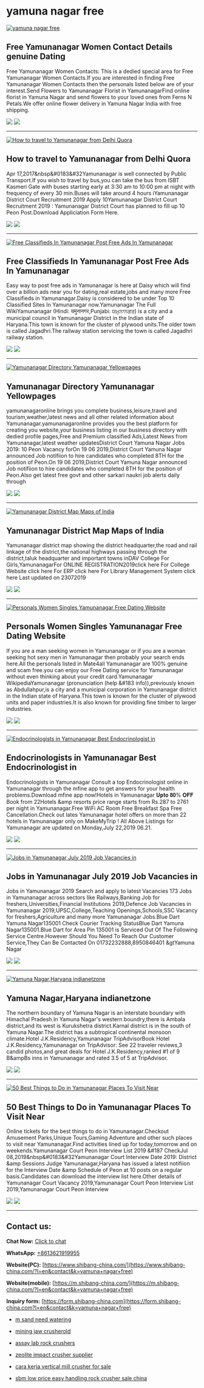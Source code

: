 # yamuna nagar free

<a href="https://swt.shibang-china.com/?l=en&img&k=yamuna+nagar+free" target="_blank">![yamuna nagar free](http://static.shibang-china.com/all-800x300/638.jpg)</a>

## Free Yamunanagar Women Contact Details genuine Dating
Free Yamunanagar Women Contacts: This is a dedied special area for Free Yamunanagar Women Contacts.If you are interested in finding Free Yamunanagar Women Contacts then the personals listed below are of your interest.Send Flowers to Yamunanagar Florist in YamunanagarFind online florist in Yamuna Nagar and send flowers to your loved ones from Ferns N Petals.We offer online flower delivery in Yamuna Nagar India with free shipping.


<a href="https://whatsapp.shibangsoft.com/WhatsApp.php" target="_blank" title="WhatsApp">![](http://static.shibang-china.com/icon/whatsapp.png)</a> <a href="https://swt.shibang-china.com/?l=en&icon&k=yamuna+nagar+free" target="_blank">![](http://static.shibang-china.com/icon/chat-en.png)</a>

---

<a href="https://swt.shibang-china.com/?l=en&img&k=yamuna+nagar+free" target="_blank">![How to travel to Yamunanagar from Delhi Quora](http://static.shibang-china.com/all-800x300/257.jpg)</a>

## How to travel to Yamunanagar from Delhi Quora
Apr 17,2017&nbsp&#0183&#32Yamunanagar is well connected by Public Transport.If you wish to travel by bus,you can take the bus from ISBT Kasmeri Gate with buses starting early at 3:30 am to 10:00 pm at night with frequency of every 30 min.Buses will take around 4 hours iYamunanagar District Court Recruitment 2019 Apply 10Yamunanagar District Court Recruitment 2019 : Yamunanagar District Court has planned to fill up 10 Peon Post.Download Appliciation Form Here.


<a href="https://whatsapp.shibangsoft.com/WhatsApp.php" target="_blank" title="WhatsApp">![](http://static.shibang-china.com/icon/whatsapp.png)</a> <a href="https://swt.shibang-china.com/?l=en&icon&k=yamuna+nagar+free" target="_blank">![](http://static.shibang-china.com/icon/chat-en.png)</a>

---

<a href="https://swt.shibang-china.com/?l=en&img&k=yamuna+nagar+free" target="_blank">![Free Classifieds In Yamunanagar Post Free Ads In Yamunanagar](http://static.shibang-china.com/all-800x300/458.jpg)</a>

## Free Classifieds In Yamunanagar Post Free Ads In Yamunanagar
Easy way to post free ads in Yamunanagar is here at Daisy which will find over a billion ads near you for dating,real estate,jobs and many more Free Classifieds in Yamunanagar.Daisy is considered to be under Top 10 Classified Sites In Yamunanagar now.Yamunanagar The Full WikiYamunanagar (Hindi: यमुनानगर,Punjabi: ਯਮੁਨਾਨਗਰ) is a city and a municipal council in Yamunanagar District in the Indian state of Haryana.This town is known for the cluster of plywood units.The older town is called Jagadhri.The railway station servicing the town is called Jagadhri railway station.


<a href="https://whatsapp.shibangsoft.com/WhatsApp.php" target="_blank" title="WhatsApp">![](http://static.shibang-china.com/icon/whatsapp.png)</a> <a href="https://swt.shibang-china.com/?l=en&icon&k=yamuna+nagar+free" target="_blank">![](http://static.shibang-china.com/icon/chat-en.png)</a>

---

<a href="https://swt.shibang-china.com/?l=en&img&k=yamuna+nagar+free" target="_blank">![Yamunanagar Directory Yamunanagar Yellowpages](http://static.shibang-china.com/all-800x300/629.jpg)</a>

## Yamunanagar Directory Yamunanagar Yellowpages
yamunanagaronline brings you complete business,leisure,travel and tourism,weather,latest news and all other related information about Yamunanagar.yamunanagaronline provides you the best platform for creating you website,your business listing in our business directory with dedied profile pages,Free and Premium classified Ads,Latest News from Yamunanagar,latest weather updatesDistrict Court Yamuna Nagar Jobs 2019: 10 Peon Vacancy forOn 19 06 2019,District Court Yamuna Nagar announced Job notifiion to hire candidates who completed 8TH for the position of Peon.On 19 06 2019,District Court Yamuna Nagar announced Job notifiion to hire candidates who completed 8TH for the position of Peon.Also get latest free govt and other sarkari naukri job alerts daily through


<a href="https://whatsapp.shibangsoft.com/WhatsApp.php" target="_blank" title="WhatsApp">![](http://static.shibang-china.com/icon/whatsapp.png)</a> <a href="https://swt.shibang-china.com/?l=en&icon&k=yamuna+nagar+free" target="_blank">![](http://static.shibang-china.com/icon/chat-en.png)</a>

---

<a href="https://swt.shibang-china.com/?l=en&img&k=yamuna+nagar+free" target="_blank">![Yamunanagar District Map Maps of India](http://static.shibang-china.com/all-800x300/622.jpg)</a>

## Yamunanagar District Map Maps of India
Yamunanagar district map showing the district headquarter,the road and rail linkage of the district,the national highways passing through the district,taluk headquarter and important towns inDAV College For Girls,YamunanagarFor ONLINE REGISTRATION2019click here For College Website click here For ERP click here For Library Management System click here Last updated on 23072019


<a href="https://whatsapp.shibangsoft.com/WhatsApp.php" target="_blank" title="WhatsApp">![](http://static.shibang-china.com/icon/whatsapp.png)</a> <a href="https://swt.shibang-china.com/?l=en&icon&k=yamuna+nagar+free" target="_blank">![](http://static.shibang-china.com/icon/chat-en.png)</a>

---

<a href="https://swt.shibang-china.com/?l=en&img&k=yamuna+nagar+free" target="_blank">![Personals Women Singles Yamunanagar Free Dating Website](http://static.shibang-china.com/all-800x300/967.jpg)</a>

## Personals Women Singles Yamunanagar Free Dating Website
If you are a man seeking women in Yamunanagar or if you are a woman seeking hot sexy men in Yamunanagar then probably your search ends here.All the personals listed in Mate4all Yamunanagar are 100% genuine and scam free.you can enjoy our Free Dating service for Yamunanagar without even thinking about your credit card.Yamunanagar WikipediaYamunanagar (pronunciation (help &#183 info)),previously known as Abdullahpur,is a city and a municipal corporation in Yamunanagar district in the Indian state of Haryana.This town is known for the cluster of plywood units and paper industries.It is also known for providing fine timber to larger industries.


<a href="https://whatsapp.shibangsoft.com/WhatsApp.php" target="_blank" title="WhatsApp">![](http://static.shibang-china.com/icon/whatsapp.png)</a> <a href="https://swt.shibang-china.com/?l=en&icon&k=yamuna+nagar+free" target="_blank">![](http://static.shibang-china.com/icon/chat-en.png)</a>

---

<a href="https://swt.shibang-china.com/?l=en&img&k=yamuna+nagar+free" target="_blank">![Endocrinologists in Yamunanagar Best Endocrinologist in](http://static.shibang-china.com/all-800x300/376.jpg)</a>

## Endocrinologists in Yamunanagar Best Endocrinologist in
Endocrinologists in Yamunanagar Consult a top Endocrinologist online in Yamunanagar through the mfine app to get answers for your health problems.Download mfine app now!Hotels in Yamunanagar 𝐔𝐩𝐭𝐨 𝟖𝟎% 𝐎𝐅𝐅 Book from 22Hotels &amp resorts price range starts from Rs.287 to 2761 per night in Yamunanagar.Free WiFi AC Room Free Breakfast Spa Free Cancellation.Check out lates Yamunanagar hotel offers on more than 22 hotels in Yamunanagar only on MakeMyTrip ! All Above Listings for Yamunanagar are updated on Monday,July 22,2019 06.21.


<a href="https://whatsapp.shibangsoft.com/WhatsApp.php" target="_blank" title="WhatsApp">![](http://static.shibang-china.com/icon/whatsapp.png)</a> <a href="https://swt.shibang-china.com/?l=en&icon&k=yamuna+nagar+free" target="_blank">![](http://static.shibang-china.com/icon/chat-en.png)</a>

---

<a href="https://swt.shibang-china.com/?l=en&img&k=yamuna+nagar+free" target="_blank">![Jobs in Yamunanagar July 2019 Job Vacancies in](http://static.shibang-china.com/all-800x300/43.jpg)</a>

## Jobs in Yamunanagar July 2019 Job Vacancies in
Jobs in Yamunanagar 2019 Search and apply to latest Vacancies 173 Jobs in Yamunanagar across sectors like Railways,Banking Job for freshers,Universities,Financial Institutions 2019,Defence Job Vacancies in Yamunanagar 2019,UPSC,College,Teaching Openings,Schools,SSC Vacancy for freshers,Agriculture and many more Yamunanagar Jobs.Blue Dart Yamuna Nagar135001 Check Courier Tracking StatusBlue Dart Yamuna Nagar135001.Blue Dart for Area Pin 135001 is Serviced Out Of The Following Service Centre.However Should You Need To Reach Our Customer Service,They Can Be Contacted On 01732232888,8950846401 &gtYamuna Nagar


<a href="https://whatsapp.shibangsoft.com/WhatsApp.php" target="_blank" title="WhatsApp">![](http://static.shibang-china.com/icon/whatsapp.png)</a> <a href="https://swt.shibang-china.com/?l=en&icon&k=yamuna+nagar+free" target="_blank">![](http://static.shibang-china.com/icon/chat-en.png)</a>

---

<a href="https://swt.shibang-china.com/?l=en&img&k=yamuna+nagar+free" target="_blank">![Yamuna Nagar,Haryana indianetzone](http://static.shibang-china.com/all-800x300/769.jpg)</a>

## Yamuna Nagar,Haryana indianetzone
The northern boundary of Yamuna Nagar is an interstate boundary with Himachal Pradesh.In Yamuna Nagar's western boundry,there is Ambala district,and its west is Kurukshetra district.Karnal district is in the south of Yamuna Nagar.The district has a subtropical continental monsoon climate.Hotel J.K.Residency,Yamunanagar TripAdvisorBook Hotel J.K.Residency,Yamunanagar on TripAdvisor: See 22 traveler reviews,3 candid photos,and great deals for Hotel J.K.Residency,ranked #1 of 9 B&ampBs inns in Yamunanagar and rated 3.5 of 5 at TripAdvisor.


<a href="https://whatsapp.shibangsoft.com/WhatsApp.php" target="_blank" title="WhatsApp">![](http://static.shibang-china.com/icon/whatsapp.png)</a> <a href="https://swt.shibang-china.com/?l=en&icon&k=yamuna+nagar+free" target="_blank">![](http://static.shibang-china.com/icon/chat-en.png)</a>

---

<a href="https://swt.shibang-china.com/?l=en&img&k=yamuna+nagar+free" target="_blank">![50 Best Things to Do in Yamunanagar Places To Visit Near](http://static.shibang-china.com/all-800x300/269.jpg)</a>

## 50 Best Things to Do in Yamunanagar Places To Visit Near
Online tickets for the best things to do in Yamunanagar.Checkout Amusement Parks,Unique Tours,Gaming Adventure and other such places to visit near Yamunanagar.Find activities lined up for today,tomorrow and on weekends.Yamunanagar Court Peon Interview List 2019 &#187 CheckJul 08,2019&nbsp&#0183&#32Yamunanagar Court Interview Date 2019: District &amp Sessions Judge Yamunanagar,Haryana has issued a latest notifiion for the Interview Date &amp Schedule of Peon at 10 posts on a regular basis.Candidates can download the interview list here.Other details of Yamunanagar Court Vacancy 2019,Yamunanagar Court Peon Interview List 2019,Yamunanagar Court Peon Interview


<a href="https://whatsapp.shibangsoft.com/WhatsApp.php" target="_blank" title="WhatsApp">![](http://static.shibang-china.com/icon/whatsapp.png)</a> <a href="https://swt.shibang-china.com/?l=en&icon&k=yamuna+nagar+free" target="_blank">![](http://static.shibang-china.com/icon/chat-en.png)</a>

---
## Contact us:

**Chat Now:** [Click to chat](https://swt.shibang-china.com?l=en&contact&k=yamuna+nagar+free)

**WhatsApp:**  [+8613621919955](https://whatsapp.shibangsoft.com/WhatsApp.php)

**Website(PC):** [https://www.shibang-china.com/](https://www.shibang-china.com/?l=en&contact&k=yamuna+nagar+free)

**Website(mobile):** [https://m.shibang-china.com/](https://m.shibang-china.com/?l=en&contact&k=yamuna+nagar+free)

**Inquiry form:** [https://form.shibang-china.com](https://form.shibang-china.com?l=en&contact&k=yamuna+nagar+free)

* [m sand need watering](../115/m%20sand%20need%20watering.md)

* [mining jaw crusherold](../113/mining%20jaw%20crusherold.md)

* [assay lab rock crushers](../111/assay%20lab%20rock%20crushers.md)

* [zeolite impact crusher supplier](../118/zeolite%20impact%20crusher%20supplier.md)

* [cara kerja vertical mill crusher for sale](../115/cara%20kerja%20vertical%20mill%20crusher%20for%20sale.md)

* [sbm low price easy handling rock crusher sale china](../118/sbm%20low%20price%20easy%20handling%20rock%20crusher%20sale%20china.md)